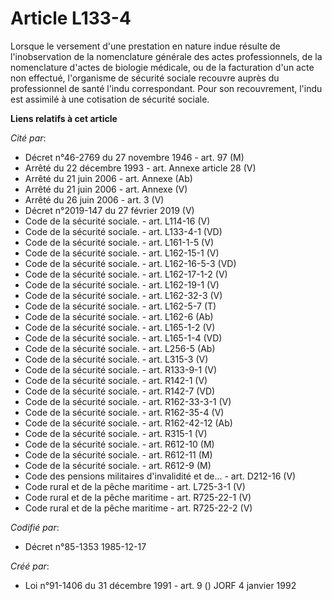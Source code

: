 # Article L133-4

Lorsque le versement d'une prestation en nature indue résulte de l'inobservation de la nomenclature générale des actes
professionnels, de la nomenclature d'actes de biologie médicale, ou de la facturation d'un acte non effectué, l'organisme de
sécurité sociale recouvre auprès du professionnel de santé l'indu correspondant. Pour son recouvrement, l'indu est assimilé à
une cotisation de sécurité sociale.

**Liens relatifs à cet article**

_Cité par_:

  - Décret n°46-2769 du 27 novembre 1946 - art. 97 (M)
  - Arrêté du 22 décembre 1993 - art. Annexe article 28 (V)
  - Arrêté du 21 juin 2006 - art. Annexe (Ab)
  - Arrêté du 21 juin 2006 - art. Annexe (V)
  - Arrêté du 26 juin 2006 - art. 3 (V)
  - Décret n°2019-147 du 27 février 2019 (V)
  - Code de la sécurité sociale. - art. L114-16 (V)
  - Code de la sécurité sociale. - art. L133-4-1 (VD)
  - Code de la sécurité sociale. - art. L161-1-5 (V)
  - Code de la sécurité sociale. - art. L162-15-1 (V)
  - Code de la sécurité sociale. - art. L162-16-5-3 (VD)
  - Code de la sécurité sociale. - art. L162-17-1-2 (V)
  - Code de la sécurité sociale. - art. L162-19-1 (V)
  - Code de la sécurité sociale. - art. L162-32-3 (V)
  - Code de la sécurité sociale. - art. L162-5-7 (T)
  - Code de la sécurité sociale. - art. L162-6 (Ab)
  - Code de la sécurité sociale. - art. L165-1-2 (V)
  - Code de la sécurité sociale. - art. L165-1-4 (VD)
  - Code de la sécurité sociale. - art. L256-5 (Ab)
  - Code de la sécurité sociale. - art. L315-3 (V)
  - Code de la sécurité sociale. - art. R133-9-1 (V)
  - Code de la sécurité sociale. - art. R142-1 (V)
  - Code de la sécurité sociale. - art. R142-7 (VD)
  - Code de la sécurité sociale. - art. R162-33-3-1 (V)
  - Code de la sécurité sociale. - art. R162-35-4 (V)
  - Code de la sécurité sociale. - art. R162-42-12 (Ab)
  - Code de la sécurité sociale. - art. R315-1 (V)
  - Code de la sécurité sociale. - art. R612-10 (M)
  - Code de la sécurité sociale. - art. R612-11 (M)
  - Code de la sécurité sociale. - art. R612-9 (M)
  - Code des pensions militaires d'invalidité et de... - art. D212-16 (V)
  - Code rural et de la pêche maritime - art. L725-3-1 (V)
  - Code rural et de la pêche maritime - art. R725-22-1 (V)
  - Code rural et de la pêche maritime - art. R725-22-2 (V)

_Codifié par_:

  - Décret n°85-1353 1985-12-17

_Créé par_:

  - Loi n°91-1406 du 31 décembre 1991 - art. 9 () JORF 4 janvier 1992
